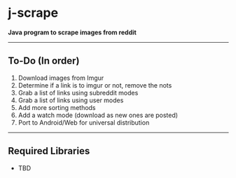 # j-scrape
**Java program to scrape images from reddit**

---

## To-Do (In order)
1. Download images from Imgur
2. Determine if a link is to imgur or not, remove the nots
3. Grab a list of links using subreddit modes
4. Grab a list of links using user modes
5. Add more sorting methods
6. Add a watch mode (download as new ones are posted)
7. Port to Android/Web for universal distribution

---

## Required Libraries

* TBD
